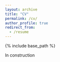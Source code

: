 ```yaml
---
layout: archive
title: "CV"
permalink: /cv/
author_profile: true
redirect_from:
  - /resume
---
```


{% include base_path %}

In construction

